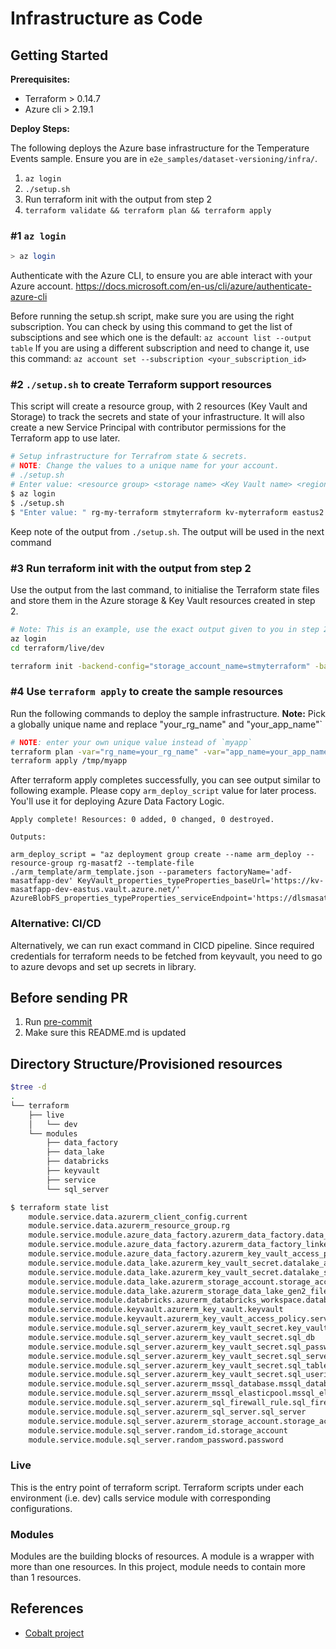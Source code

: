 # Infrastructure as Code

## Getting Started

**Prerequisites:**

- Terraform > 0.14.7
- Azure cli > 2.19.1

**Deploy Steps:**

The following deploys the Azure base infrastructure for the Temperature Events sample. Ensure you are in `e2e_samples/dataset-versioning/infra/`.

1. `az login`
2. `./setup.sh`
3. Run terraform init with the output from step 2
4. `terraform validate && terraform plan && terraform apply`

### #1 `az login`

```bash
> az login
```

Authenticate with the Azure CLI, to ensure you are able interact with your Azure account.
<https://docs.microsoft.com/en-us/cli/azure/authenticate-azure-cli>

Before running the setup.sh script, make sure you are using the right subscription.
You can check by using this command to get the list of subsciptions and see which one is the default:
```az account list --output table```
If you are using a different subscription and need to change it, use this command:
```az account set --subscription <your_subscription_id>```

### #2 `./setup.sh` to create Terraform support resources

This script will create a resource group, with 2 resources (Key Vault and Storage) to track the secrets and state of your infrastructure. It will also create a new Service Principal with contributor permissions for the Terraform app to use later.

```bash
# Setup infrastructure for Terrafrom state & secrets.
# NOTE: Change the values to a unique name for your account.
# ./setup.sh 
# Enter value: <resource group> <storage name> <Key Vault name> <region>
$ az login
$ ./setup.sh
$ "Enter value: " rg-my-terraform stmyterraform kv-myterraform eastus2
```

Keep note of the output from `./setup.sh`. The output will be used in the next command

### #3 Run terraform init with the output from step 2

Use the output from the last command, to initialise the Terraform state files and store them in the Azure storage & Key Vault resources created in step 2.

```bash
# Note: This is an example, use the exact output given to you in step 2.
az login
cd terraform/live/dev

terraform init -backend-config="storage_account_name=stmyterraform" -backend-config="container_name=terraform-state" -backend-config="access_key=$(az keyvault secret show --name tfstate-storage-key --vault-name kv-myterraform --query value -o tsv)" -backend-config="key=terraform.tfstate"
```

### #4 Use `terraform apply` to create the sample resources

Run the following commands to deploy the sample infrastructure.
**Note:** Pick a globally unique name and replace "your_rg_name" and "your_app_name"`

```bash
# NOTE: enter your own unique value instead of `myapp`
terraform plan -var="rg_name=your_rg_name" -var="app_name=your_app_name" -out=/tmp/myapp
terraform apply /tmp/myapp
```

After terraform apply completes successfully, you can see output similar to following example. Please copy `arm_deploy_script` value for later process. You'll use it for deploying Azure Data Factory Logic.
```
Apply complete! Resources: 0 added, 0 changed, 0 destroyed.

Outputs:

arm_deploy_script = "az deployment group create --name arm_deploy --resource-group rg-masatf2 --template-file ./arm_template/arm_template.json --parameters factoryName='adf-masatfapp-dev' KeyVault_properties_typeProperties_baseUrl='https://kv-masatfapp-dev-eastus.vault.azure.net/' AzureBlobFS_properties_typeProperties_serviceEndpoint='https://dlsmasatfappdev.blob.core.windows.net/'"
```

### Alternative: CI/CD

Alternatively, we can run exact command in CICD pipeline. Since required credentials for terraform needs to be fetched from keyvault, you need to go to azure devops and set up secrets in library.

## Before sending PR

1. Run [pre-commit](https://pre-commit.com/#install)
1. Make sure this README.md is updated

## Directory Structure/Provisioned resources

```zsh
$tree -d
.
└── terraform
    ├── live
    │   └── dev
    └── modules
        ├── data_factory
        ├── data_lake
        ├── databricks
        ├── keyvault
        ├── service
        └── sql_server
```

```bash
$ terraform state list
    module.service.data.azurerm_client_config.current
    module.service.data.azurerm_resource_group.rg
    module.service.module.azure_data_factory.azurerm_data_factory.data_factory
    module.service.module.azure_data_factory.azurerm_data_factory_linked_service_key_vault.df_kv_ls
    module.service.module.azure_data_factory.azurerm_key_vault_access_policy.principal_id
    module.service.module.data_lake.azurerm_key_vault_secret.datalake_access_key
    module.service.module.data_lake.azurerm_key_vault_secret.datalake_secret
    module.service.module.data_lake.azurerm_storage_account.storage_account
    module.service.module.data_lake.azurerm_storage_data_lake_gen2_filesystem.data_lake_filesystem
    module.service.module.databricks.azurerm_databricks_workspace.databricks
    module.service.module.keyvault.azurerm_key_vault.keyvault
    module.service.module.keyvault.azurerm_key_vault_access_policy.service_principal
    module.service.module.sql_server.azurerm_key_vault_secret.key_vault_secret
    module.service.module.sql_server.azurerm_key_vault_secret.sql_db
    module.service.module.sql_server.azurerm_key_vault_secret.sql_password
    module.service.module.sql_server.azurerm_key_vault_secret.sql_server
    module.service.module.sql_server.azurerm_key_vault_secret.sql_table
    module.service.module.sql_server.azurerm_key_vault_secret.sql_userid
    module.service.module.sql_server.azurerm_mssql_database.mssql_database
    module.service.module.sql_server.azurerm_mssql_elasticpool.mssql_elasticpool
    module.service.module.sql_server.azurerm_sql_firewall_rule.sql_firewall_rule
    module.service.module.sql_server.azurerm_sql_server.sql_server
    module.service.module.sql_server.azurerm_storage_account.storage_account
    module.service.module.sql_server.random_id.storage_account
    module.service.module.sql_server.random_password.password
```

### Live

This is the entry point of terraform script. Terraform scripts under each environment (i.e. dev) calls service module with corresponding configurations.

### Modules

Modules are the building blocks of resources. A module is a wrapper with more than one resources. In this project, module needs to contain more than 1 resources.

## References

- [Cobalt project](https://github.com/microsoft/cobalt)
